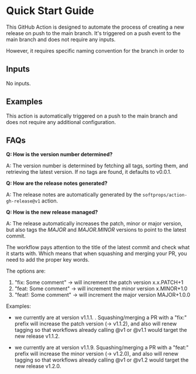 # Quick Start Guide

This GitHub Action is designed to automate the process of creating a new release on push to the main branch. It's triggered on a push event to the main branch and does not require any inputs.

However, it requires specific naming convention for the branch in order to

## Inputs

No inputs.

## Examples

This action is automatically triggered on a push to the main branch and does not require any additional configuration.

## FAQs

**Q: How is the version number determined?**

A: The version number is determined by fetching all tags, sorting them, and retrieving the latest version. If no tags are found, it defaults to v0.0.1.

**Q: How are the release notes generated?**

A: The release notes are automatically generated by the `softprops/action-gh-release@v1` action.

**Q: How is the new release managed?**

A: The release automatically increases the patch, minor or major version, but also tags the *MAJOR* and *MAJOR.MINOR* versions to point to the latest commit.

The workflow pays attention to the title of the latest commit and check what it starts with. Which means that when squashing and merging your PR, you need to add the proper key words.

The options are:
1. "fix: Some comment" -> will increment the patch version x.x.PATCH+1
2. "feat: Some comment" -> will increment the minor version x.MINOR+1.0
3. "feat!: Some comment" -> will increment the major version MAJOR+1.0.0

Examples:
- we currently are at version v1.1.1. . Squashing/merging a PR with a "fix:" prefix will increase the patch version (-> v1.1.2), and also will renew tagging so that workflows already calling @v1 or @v1.1 would target the new release v1.1.2.

- we currently are at version v1.1.9. Squashing/merging a PR with a "feat:" prefix will increase the minor version (-> v1.2.0), and also will renew tagging so that workflows already calling @v1 or @v1.2 would target the new release v1.2.0.
